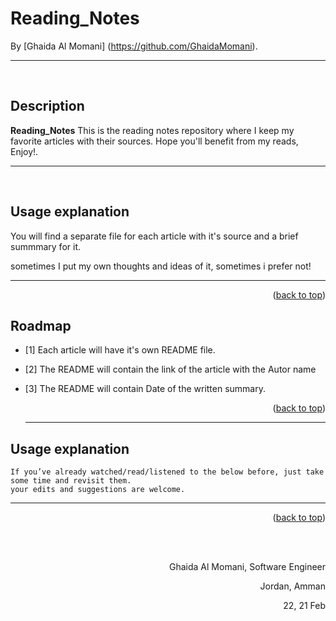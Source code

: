 # Reading_Notes

<!-- This is the reading notes repository where I keep my favorite articles with their sources.
       
       Hope you'll benefit from my reads, Enjoy!


-->




By [Ghaida Al Momani] (https://github.com/GhaidaMomani).
<br/>
<hr/>
<br/>

## Description
**Reading_Notes** This is the reading notes repository where I keep my favorite articles with their sources.
                   Hope you'll benefit from my reads, Enjoy!.



<hr/>
<br/>


## Usage explanation


You will find a separate file for each article with it's source and a brief summmary for it.

sometimes I put my own thoughts and ideas of it, sometimes i prefer not!


<hr/>
    <p align="right">(<a href="#top">back to top</a>)</p>

<!-- ROADMAP -->
## Roadmap

- [1] Each article will have it's own README file.
- [2] The README will contain the link of the article with the Autor name
- [3] The README will contain Date of the written summary.



    <p align="right">(<a href="#top">back to top</a>)</p>


   <hr/>
## Usage explanation


    If you’ve already watched/read/listened to the below before, just take some time and revisit them.
    your edits and suggestions are welcome.
 
<hr/>
    <p align="right">(<a href="#top">back to top</a>)</p>


  <br/><br/>

<p align="right">Ghaida Al Momani, Software Engineer</p>
<p align="right">Jordan, Amman</p>
  <p align="right">22, 21 Feb </p>
